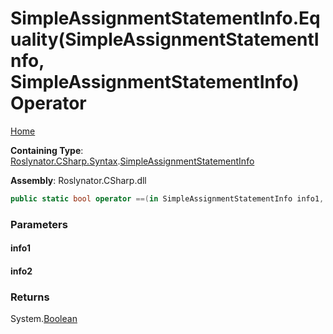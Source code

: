# SimpleAssignmentStatementInfo\.Equality\(SimpleAssignmentStatementInfo, SimpleAssignmentStatementInfo\) Operator

[Home](../../../../../README.md)

**Containing Type**: [Roslynator.CSharp.Syntax](../../README.md)\.[SimpleAssignmentStatementInfo](../README.md)

**Assembly**: Roslynator\.CSharp\.dll

```csharp
public static bool operator ==(in SimpleAssignmentStatementInfo info1, in SimpleAssignmentStatementInfo info2)
```

### Parameters

#### info1

#### info2

### Returns

System\.[Boolean](https://docs.microsoft.com/en-us/dotnet/api/system.boolean)


